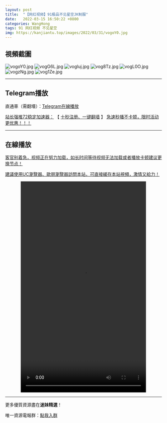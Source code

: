 ```yaml
---
layout: post
title:  "【网红视频】91极品不见星空JK制服"
date:   2022-03-15 16:50:22 +0800
categories: WangHong
tags: 91 网红视频 不见星空
img: https://kanjiantu.top/images/2022/03/31/vogoY0.jpg
---
```



## 視頻截圖

![vogoY0.jpg](https://kanjiantu.top/images/2022/03/31/vogoY0.jpg)
![vogG6L.jpg](https://kanjiantu.top/images/2022/03/31/vogG6L.jpg)
![vogluj.jpg](https://kanjiantu.top/images/2022/03/31/vogluj.jpg)
![vog8Tz.jpg](https://kanjiantu.top/images/2022/03/31/vog8Tz.jpg)
![vogL0O.jpg](https://kanjiantu.top/images/2022/03/31/vogL0O.jpg)
![vogzNg.jpg](https://kanjiantu.top/images/2022/03/31/vogzNg.jpg)
![vog1Ze.jpg](https://kanjiantu.top/images/2022/03/31/vog1Ze.jpg)

* * *
## Telegram播放

直通車（需翻墻）：[Telegram在線播放](https://t.me/mimeijingxuan/45)

<u>站长强推72稳定加速器：</u> 【 [十秒注册、一键翻墙](https://www.mimei.blog/skip/vpn.html) 】
<u>  急速秒播不卡顿，限时活动更优惠！！！</u>
* * *
## 在線播放
<u>客官别着急，视频正在努力加载，如长时间等待视频无法加载或者播放卡顿建议更换节点！</u>

<u>建議使用UC瀏覽器、歐朋瀏覽器訪問本站，可直接緩存本站視頻，激情又給力！</u>
<center><video src="https://cdn.publer.io/uploads/videos/624493d4db279776cfbee4f2/bca2056bd70ab10a110b91233db1f1fa.mp4" width="80%" height="680px" controls="controls"></video></center>

* * *
更多優質資源盡在**迷妹精選**！

唯一資源電報群：[點我入群](https://t.me/mimeijingxuan)


